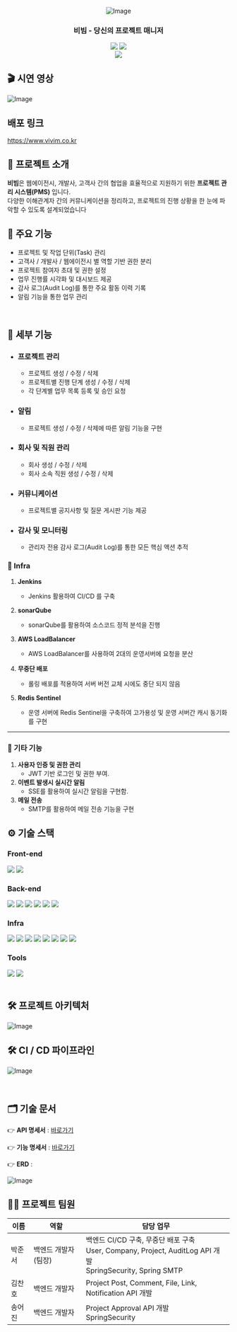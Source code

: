 <div align="center">

<!-- logo -->

![Image](https://github.com/user-attachments/assets/c044a2dd-e455-4078-a2cf-5db93264ace0)

### 비빔 - 당신의 프로젝트 매니저

[<img src="https://img.shields.io/badge/-readme.md-important?style=flat&logo=google-chrome&logoColor=white" />]()  [<img src="https://img.shields.io/badge/release-v1.0.0-yellow?style=flat&logo=google-chrome&logoColor=white" />]()
<br/> [<img src="https://img.shields.io/badge/프로젝트 기간-2025.03.17~2025.05.16-green?style=flat&logo=&logoColor=white" />]()

</div>

## 🎬 시연 영상
![Image](https://github.com/user-attachments/assets/f92b1ed7-84e0-4af1-b38b-63f1cdc5697b)
## 배포 링크
https://www.vivim.co.kr

## 📝 프로젝트 소개
**비빔**은 웹에이전시, 개발사, 고객사 간의 협업을 효율적으로 지원하기 위한 **프로젝트 관리 시스템(PMS)** 입니다.  
다양한 이해관계자 간의 커뮤니케이션을 정리하고, 프로젝트의 진행 상황을 한 눈에 파악할 수 있도록 설계되었습니다

## 🚀 주요 기능
- 프로젝트 및 작업 단위(Task) 관리
- 고객사 / 개발사 / 웹에이전시 별 역할 기반 권한 분리
- 프로젝트 참여자 초대 및 권한 설정
- 업무 진행률 시각화 및 대시보드 제공
- 감사 로그(Audit Log)를 통한 주요 활동 이력 기록
- 알림 기능을 통한 업무 관리


<br />

## 📍 세부 기능

- ###  프로젝트 관리 
   - 프로젝트 생성 / 수정 / 삭제
   - 프로젝트별 진행 단계 생성 / 수정 / 삭제
   - 각 단계별 업무 목록 등록 및 승인 요청
  
- ###  알림
    - 프로젝트 생성 / 수정 / 삭제에 따른 알림 기능을 구현

- ### 회사 및 직원 관리
   - 회사 생성 / 수정 / 삭제
   - 회사 소속 직원 생성 / 수정 / 삭제

- ### 커뮤니케이션
   - 프로젝트별 공지사항 및 질문 게시판 기능 제공

- ### 감사 및 모니터링
   - 관리자 전용 감사 로그(Audit Log)를 통한 모든 핵심 액션 추적

### 📌 Infra

1. **Jenkins**
    - Jenkins 활용하여 CI/CD 를 구축

2. **sonarQube**
    - sonarQube를 활용하여 소스코드 정적 분석을 진행

3. **AWS LoadBalancer**
    - AWS LoadBalancer를 사용하여 2대의 운영서버에 요청을 분산
   
4. **무중단 배포**
   - 롤링 배포를 적용하여 서버 버전 교체 시에도 중단 되지 않음

5. **Redis Sentinel**
    - 운영 서버에 Redis Sentinel을 구축하여 고가용성 및 운영 서버간 캐시 동기화를 구현
---

### 📌 기타 기능
1. **사용자 인증 및 권한 관리**
    - JWT 기반 로그인 및 권한 부여.
2. **이벤트 발생시 실시간 알림**
    - SSE를 활용하여 실시간 알림을 구현함.
3. **메일 전송**
   - SMTP를 활용하여 메일 전송 기능을 구현

## ⚙ 기술 스택

### Front-end
<div>

<img src="https://img.shields.io/badge/react-61DAFB?style=for-the-badge&logo=react&logoColor=black">
<img src="https://img.shields.io/badge/vercel-000000?style=for-the-badge&logo=vercel&logoColor=white">







</div>

### Back-end
<div>
<img src="https://img.shields.io/badge/Spring Boot-6DB33F?style=for-the-badge&logo=springboot&logoColor=black">
<img src="https://img.shields.io/badge/Spring Security-6DB33F?style=for-the-badge&logo=springsecurity&logoColor=black">

<img src="https://img.shields.io/badge/MySql-4479A1?style=for-the-badge&logo=mysql&logoColor=black">
<img src="https://img.shields.io/badge/redis-FF4438?style=for-the-badge&logo=redis&logoColor=black">
<img src="https://img.shields.io/badge/Grafana-F46800?style=for-the-badge&logo=Grafana&logoColor=black">
<img src="https://img.shields.io/badge/k6-7D64FF?style=for-the-badge&logo=k6&logoColor=black">



</div>

### Infra
<div>
<img src="https://img.shields.io/badge/GitHub-181717?style=for-the-badge&logo=Github&logoColor=white">
<img src="https://img.shields.io/badge/Jenkins-D24939?style=for-the-badge&logo=Jenkins&logoColor=black">
<img src="https://img.shields.io/badge/Amazon EC2-FF9900?style=for-the-badge&logo=Amazonec2&logoColor=black">
<img src="https://img.shields.io/badge/Amazon S3-569A31?style=for-the-badge&logo=Amazons3&logoColor=black">
<img src="https://img.shields.io/badge/Amazon ECR-527FFF?style=for-the-badge&logo=Amazonrds&logoColor=white">
<img src="https://img.shields.io/badge/Amazon CLOUDEWATCH-FF4F8B?style=for-the-badge&logo=Amazoncloudwatch&logoColor=white">
<img src="https://img.shields.io/badge/Docker-2496ED?style=for-the-badge&logo=docker&logoColor=white">
<img src="https://img.shields.io/badge/SonarQube-4E9BCD?style=for-the-badge&logo=SonarQube&logoColor=white">


### Tools
<div>
<img src="https://img.shields.io/badge/Discord-5865F2?style=for-the-badge&logo=discord&logoColor=black">
<img src="https://img.shields.io/badge/Swagger-85EA2D?style=for-the-badge&logo=swagger&logoColor=black">

</div>

<br />

## 🛠️ 프로젝트 아키텍처

![Image](https://github.com/user-attachments/assets/3c729e9c-a929-42a9-a1b4-f187f767628e)

## 🛠️ CI / CD 파이프라인

![Image](https://github.com/user-attachments/assets/00ff56f3-56b8-4d44-b8ac-7d85d441d41f)

<br />

## 🗂️ 기술 문서

👉 **API 명세서** : [바로가기](https://vivim.porogramr.site/swagger-ui/index.html)

👉 **기능 명세서** : [바로가기](-)


👉 **ERD** :

![Image](https://github.com/user-attachments/assets/31a9abfc-1937-4f84-896e-f2e511319035)

## 💁‍♂️ 프로젝트 팀원

| 이름  | 역할           | 담당 업무                                                                                                   |
|-----|--------------|---------------------------------------------------------------------------------------------------------|
| 박준서 | 백엔드 개발자 (팀장) | 백엔드 CI/CD 구축, 무중단 배포 구축 <br/> User, Company, Project, AuditLog API 개발 <br/> SpringSecurity, Spring SMTP |
| 김찬호 | 백엔드 개발자      | Project Post, Comment, File, Link, Notification  API 개발<br/>                                            |
| 송어진 | 백엔드 개발자      | Project Approval API 개발 <br/> SpringSecurity                                                            |
